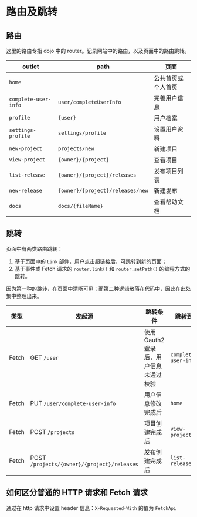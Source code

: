 # 路由及跳转

## 路由

这里的路由专指 dojo 中的 router。记录网站中的路由，以及页面中的路由跳转。

| outlet               | path                             | 页面               |
| -------------------- | -------------------------------- | ------------------ |
| `home`               |                                  | 公共首页或个人首页 |
| `complete-user-info` | `user/completeUserInfo`          | 完善用户信息       |
| `profile`            | `{user}`                         | 用户档案           |
| `settings-profile`   | `settings/profile`               | 设置用户资料       |
| `new-project`        | `projects/new`                   | 新建项目           |
| `view-project`       | `{owner}/{project}`              | 查看项目           |
| `list-release`       | `{owner}/{project}/releases`     | 发布项目列表       |
| `new-release`        | `{owner}/{project}/releases/new` | 新建发布           |
| `docs`               | `docs/{fileName}`                | 查看帮助文档       |

## 跳转

页面中有两类路由跳转：

1. 基于页面中的 `Link` 部件，用户点击超链接后，可跳转到新的页面；
2. 基于事件或 Fetch 请求的 `router.link()` 和 `router.setPath()` 的编程方式的跳转。

因为第一种的跳转，在页面中清晰可见；而第二种逻辑散落在代码中，因此在此处集中整理出来。

| 类型  | 发起源                                      | 跳转条件                               | 跳转到               |
| ----- | ------------------------------------------- | -------------------------------------- | -------------------- |
| Fetch | GET `/user`                                 | 使用 Oauth2 登录后，用户信息未通过校验 | `complete-user-info` |
| Fetch | PUT `/user/complete-user-info`              | 用户信息修改完成后                     | `home`               |
| Fetch | POST `/projects`                            | 项目创建完成后                         | `view-project`       |
| Fetch | POST `/projects/{owner}/{project}/releases` | 发布创建完成后                         | `list-release`       |


## 如何区分普通的 HTTP 请求和 Fetch 请求

通过在 http 请求中设置 header 信息：`X-Requested-With` 的值为 `FetchApi`